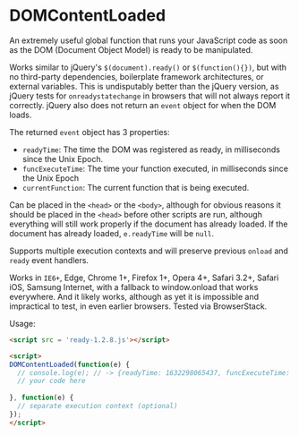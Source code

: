 # DOMContentLoaded
An extremely useful global function that runs your JavaScript code as soon as the DOM (Document Object Model) is ready to be manipulated.

Works similar to jQuery's `$(document).ready()` or `$(function(){})`, but with no third-party dependencies, boilerplate framework architectures, or external variables. This is undisputably better than the jQuery version, as jQuery tests for `onreadystatechange` in browsers that will not always report it correctly. jQuery also does not return an `event` object for when the DOM loads.

The returned `event` object has 3 properties:

* `readyTime`: The time the DOM was registered as ready, in milliseconds since the Unix Epoch.
* `funcExecuteTime`: The time your function executed, in milliseconds since the Unix Epoch
* `currentFunction`: The current function that is being executed.

Can be placed in the `<head>` or the `<body>`, although for obvious reasons it should be placed in the `<head>` before other scripts are run, although everything will still work properly if the document has already loaded. If the document has already loaded, `e.readyTime` will be `null`.

Supports multiple execution contexts and will preserve previous `onload` and `ready` event handlers.

Works in `IE6+`, Edge, Chrome 1+, Firefox 1+, Opera 4+, Safari 3.2+, Safari iOS, Samsung Internet, with a fallback to window.onload that works everywhere. And it likely works, although as yet it is impossible and impractical to test, in even earlier browsers. Tested via BrowserStack.

Usage:

```html
<script src = 'ready-1.2.8.js'></script>
```

```html
<script>
DOMContentLoaded(function(e) { 
  // console.log(e); // -> {readyTime: 1632298065437, funcExecuteTime: 1632298065438, currentFunction: f}
  // your code here  
  
}, function(e) {
  // separate execution context (optional)
});
</script>

```
